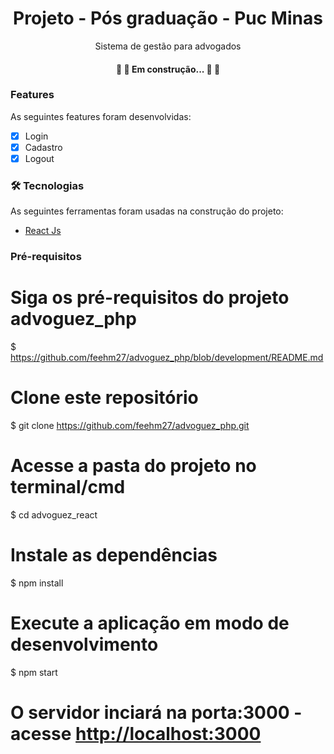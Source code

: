 <h1 align="center">Projeto - Pós graduação - Puc Minas</h1>
<p align="center">Sistema de gestão para advogados</p>

<h4 align="center"> 
	🚧 🚀 Em construção... 🚀 🚧
</h4>

### Features 

As seguintes features foram desenvolvidas:

- [x] Login 
- [x] Cadastro
- [x] Logout 

### 🛠 Tecnologias

As seguintes ferramentas foram usadas na construção do projeto:

- [React Js](https://pt-br.reactjs.org/)


### Pré-requisitos

# Siga os pré-requisitos do projeto advoguez_php
$ https://github.com/feehm27/advoguez_php/blob/development/README.md

# Clone este repositório
$ git clone <https://github.com/feehm27/advoguez_php.git>

# Acesse a pasta do projeto no terminal/cmd
$ cd advoguez_react

# Instale as dependências
$ npm install

# Execute a aplicação em modo de desenvolvimento
$ npm start

# O servidor inciará na porta:3000 - acesse <http://localhost:3000> 

